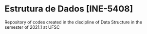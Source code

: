 # Estrutura de Dados [INE-5408]
Repository of codes created in the discipline of Data Structure in the semester of 2021.1 at UFSC
